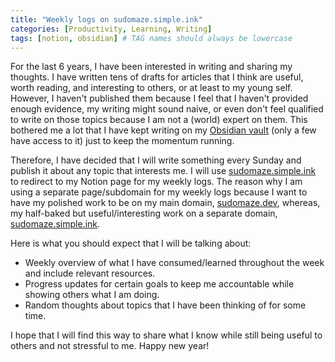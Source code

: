 ```yaml
---
title: "Weekly logs on sudomaze.simple.ink"
categories: [Productivity, Learning, Writing]
tags: [notion, obsidian] # TAG names should always be lowercase
---
```


For the last 6 years, I have been interested in writing and sharing my thoughts. I have written tens of drafts for articles that I think are useful, worth reading, and interesting to others, or at least to my young self. However, I haven't published them because I feel that I haven't provided enough evidence, my writing might sound naive, or even don't feel qualified to write on those topics because I am not a (world) expert on them. This bothered me a lot that I have kept writing on my [Obsidian vault](notes.sudomaze.dev) (only a few have access to it) just to keep the momentum running.

Therefore, I have decided that I will write something every Sunday and publish it about any topic that interests me. I will use [sudomaze.simple.ink](sudomaze.simple.ink) to redirect to my Notion page for my weekly logs. The reason why I am using a separate page/subdomain for my weekly logs because I want to have my polished work to be on my main domain, [sudomaze.dev](sudomaze.dev), whereas, my half-baked but useful/interesting work on a separate domain, [sudomaze.simple.ink](sudomaze.simple.ink).

Here is what you should expect that I will be talking about:
- Weekly overview of what I have consumed/learned throughout the week and include relevant resources.
- Progress updates for certain goals to keep me accountable while showing others what I am doing.
- Random thoughts about topics that I have been thinking of for some time.

I hope that I will find this way to share what I know while still being useful to others and not stressful to me. Happy new year!
